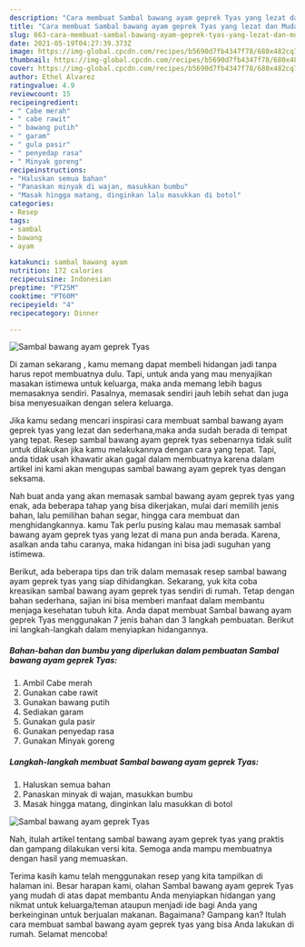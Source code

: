 ```yaml
---
description: "Cara membuat Sambal bawang ayam geprek Tyas yang lezat dan Mudah Dibuat"
title: "Cara membuat Sambal bawang ayam geprek Tyas yang lezat dan Mudah Dibuat"
slug: 663-cara-membuat-sambal-bawang-ayam-geprek-tyas-yang-lezat-dan-mudah-dibuat
date: 2021-05-19T04:27:39.373Z
image: https://img-global.cpcdn.com/recipes/b5690d7fb4347f78/680x482cq70/sambal-bawang-ayam-geprek-tyas-foto-resep-utama.jpg
thumbnail: https://img-global.cpcdn.com/recipes/b5690d7fb4347f78/680x482cq70/sambal-bawang-ayam-geprek-tyas-foto-resep-utama.jpg
cover: https://img-global.cpcdn.com/recipes/b5690d7fb4347f78/680x482cq70/sambal-bawang-ayam-geprek-tyas-foto-resep-utama.jpg
author: Ethel Alvarez
ratingvalue: 4.9
reviewcount: 15
recipeingredient:
- " Cabe merah"
- " cabe rawit"
- " bawang putih"
- " garam"
- " gula pasir"
- " penyedap rasa"
- " Minyak goreng"
recipeinstructions:
- "Haluskan semua bahan"
- "Panaskan minyak di wajan, masukkan bumbu"
- "Masak hingga matang, dinginkan lalu masukkan di botol"
categories:
- Resep
tags:
- sambal
- bawang
- ayam

katakunci: sambal bawang ayam 
nutrition: 172 calories
recipecuisine: Indonesian
preptime: "PT25M"
cooktime: "PT60M"
recipeyield: "4"
recipecategory: Dinner

---
```



![Sambal bawang ayam geprek Tyas](https://img-global.cpcdn.com/recipes/b5690d7fb4347f78/680x482cq70/sambal-bawang-ayam-geprek-tyas-foto-resep-utama.jpg)

Di zaman  sekarang , kamu memang dapat membeli hidangan jadi tanpa harus repot membuatnya dulu. Tapi, untuk anda yang mau menyajikan masakan istimewa untuk keluarga, maka anda memang lebih bagus memasaknya sendiri. Pasalnya, memasak sendiri jauh lebih sehat dan juga bisa menyesuaikan dengan selera keluarga.

Jika kamu sedang mencari inspirasi cara membuat sambal bawang ayam geprek tyas yang lezat dan sederhana,maka anda sudah berada di tempat yang tepat. Resep sambal bawang ayam geprek tyas  sebenarnya tidak sulit untuk dilakukan jika kamu melakukannya dengan cara yang tepat. Tapi, anda tidak usah khawatir akan gagal dalam membuatnya 
karena dalam artikel ini kami akan mengupas sambal bawang ayam geprek tyas dengan seksama.  



Nah buat anda yang akan memasak sambal bawang ayam geprek tyas yang enak, ada beberapa tahap yang bisa dikerjakan, mulai dari memilih jenis bahan, lalu pemilihan bahan segar, hingga cara membuat dan menghidangkannya. kamu Tak perlu pusing kalau mau memasak sambal bawang ayam geprek tyas yang lezat di mana pun anda berada. Karena, asalkan anda  tahu caranya, maka hidangan ini bisa jadi suguhan yang istimewa.

Berikut, ada beberapa tips dan trik dalam memasak resep sambal bawang ayam geprek tyas yang siap dihidangkan. Sekarang, yuk kita coba kreasikan sambal bawang ayam geprek tyas sendiri di rumah. Tetap dengan bahan sederhana, sajian ini bisa memberi manfaat dalam membantu menjaga kesehatan tubuh kita. Anda dapat membuat Sambal bawang ayam geprek Tyas menggunakan 7 jenis bahan dan 3 langkah pembuatan. Berikut ini langkah-langkah dalam menyiapkan hidangannya.

<!--inarticleads1-->

##### Bahan-bahan dan bumbu yang diperlukan dalam pembuatan Sambal bawang ayam geprek Tyas:

1. Ambil  Cabe merah
1. Gunakan  cabe rawit
1. Gunakan  bawang putih
1. Sediakan  garam
1. Gunakan  gula pasir
1. Gunakan  penyedap rasa
1. Gunakan  Minyak goreng




<!--inarticleads2-->

##### Langkah-langkah membuat Sambal bawang ayam geprek Tyas:

1. Haluskan semua bahan
1. Panaskan minyak di wajan, masukkan bumbu
1. Masak hingga matang, dinginkan lalu masukkan di botol
<img src="https://img-global.cpcdn.com/steps/40e2391af2ebec2f/160x128cq70/sambal-bawang-ayam-geprek-tyas-langkah-memasak-3-foto.jpg" alt="Sambal bawang ayam geprek Tyas">



Nah, itulah artikel tentang  sambal bawang ayam geprek tyas  yang praktis dan gampang dilakukan versi kita. Semoga anda mampu membuatnya dengan hasil yang memuaskan. 

Terima kasih kamu telah menggunakan resep yang kita tampilkan di halaman ini. Besar harapan kami, olahan  Sambal bawang ayam geprek Tyas yang mudah di atas dapat membantu Anda menyiapkan hidangan yang nikmat untuk keluarga/teman ataupun menjadi ide bagi Anda yang berkeinginan untuk berjualan makanan. Bagaimana? Gampang kan? Itulah cara membuat sambal bawang ayam geprek tyas yang bisa Anda lakukan di rumah. Selamat mencoba!

